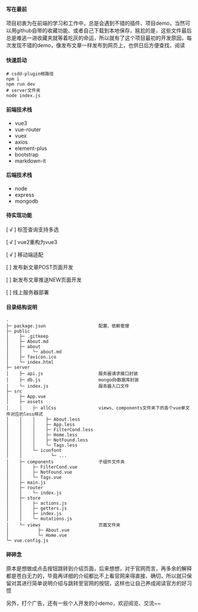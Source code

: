 #### **写在最前**

项目初衷为在前端的学习和工作中，总是会遇到不错的插件、项目demo，当然可以用github自带的收藏功能、或者自己下载到本地保存，尴尬的是，这些文件最后总是难逃一进收藏夹就等着吃灰的命运，所以就有了这个项目最初的开发原因，每次发现不错的demo，像发布文章一样发布到网页上，也供日后方便查找、阅读

#### **快速启动**

```
# csdd-plugin根路径
npm i 
npm run dev
# server文件夹
node index.js
```

#### **前端技术栈**

- vue3
- vue-router
- vuex
- axios
- element-plus
- bootstrap
- markdown-it

#### **后端技术栈**

- node
- express
- mongodb

#### **待实现功能**

[ √ ]  标签查询支持多选

[ √ ]  vue2重构为vue3

[ √ ]  移动端适配

[    ]  发布新文章POST页面开发

[    ]  新发布文章推送NEW页面开发

[    ]  线上服务器部署

#### **目录结构说明**

```
.
├─ package.json                    配置、依赖管理
├─ public
│    ├─ .gitkeep
│    ├─ About.md
│    ├─ about
│    │    └─ about.md
│    ├─ favicon.ico
│    └─ index.html
├─ server
│    ├─ api.js                     服务器请求接口封装
│    ├─ db.js                      mongodb数据库封装
│    └─ index.js                   服务器入口文件
├─ src
│    ├─ App.vue
│    ├─ assets
│    │    ├─ allCss                views、components文件夹下的各个vue单文件对应的less样式
│    │    │    ├─ About.less
│    │    │    ├─ App.less
│    │    │    ├─ FilterCond.less
│    │    │    ├─ Home.less
│    │    │    ├─ NotFound.less
│    │    │    └─ Tags.less
│    │    └─ iconfont
│    │           └─ ...
│    ├─ components                 子组件文件夹
│    │    ├─ FilterCond.vue
│    │    ├─ NotFound.vue
│    │    └─ Tags.vue
│    ├─ main.js
│    ├─ router
│    │    └─ index.js
│    ├─ store
│    │    ├─ actions.js
│    │    ├─ getters.js
│    │    ├─ index.js
│    │    └─ mutations.js
│    └─ views                      页面文件夹
│           ├─ About.vue
│           └─ Home.vue
└─ vue.config.js
```

#### **碎碎念**

原本是想做成点击按钮跳转到介绍页面，后来想想，对于官网而言，再多余的解释都是苍白无力的，毕竟再详细的介绍都比不上看官网来得直接、确切，所以就只保留对其进行简单说明介绍与跳转至官网的按钮，这样也让自己养成阅读官方的好习惯

另外，打个广告，还有一些个人开发的小demo，欢迎阅览、交流~~

